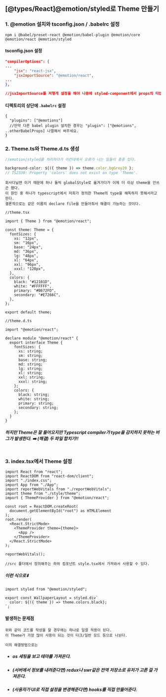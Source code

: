 ## [@types/React]@emotion/styled로 Theme 만들기

### 1. @emotion 설치와 tsconfig.json / .babelrc 설정

```git
npm i @babel/preset-react @emotion/babel-plugin @emotion/core @emotion/react @emotion/styled
```

#### tsconfig.json 설정

```json
"compilerOptions": {
...
    "jsx": "react-jsx",
    "jsxImportSource": "@emotion/react",
...
},

//jsxImportSource를 저렇게 설정을 해야 나중에 styled-component에서 props의 타입이 알맞게 들어간다.
```

#### 디렉토리의 상단에 `.babelrc` 설정

```
{
  "plugins": ["@emotions"]
  //만약 다른 babel plugin 설치한 경우는 "plugin": ["@emotions", ..otherBabelProps] 나열해서 써주세요.
}
```

### 2. Theme.ts와 Theme.d.ts 생성

```ts
//emotion/styled를 처리하다가 이런데에서 오류가 나는 일들이 종종 있다.

background-color: ${({ theme }) => theme.color.bgGrey20 };
// TS2339: Property 'colors' does not exist on type 'Theme'.
```

    회사다닐땐 이거 때문에 하나 둘씩 globalStyle로 옮겨가다가 이제 더 이상 theme을 안쓰곤 했다.
    이 원인 중 하나가 typescript에서 저희가 정의한 Theme의 type을 해독하지 못해서라고 한다.
    결론적으로는 같은 이름의 declare file을 만들어줘서 해결이 가능하는 것이다.

```tsx
//theme.tsx

import { Theme } from "@emotion/react";

const theme: Theme = {
  fontSizes: {
    xs: "12px",
    sm: "16px",
    base: "24px",
    md: "36px",
    lg: "48px",
    xl: "64px",
    xxl: "96px",
    xxxl: "128px",
  },
  colors: {
    black: "#12101D",
    white: "#FFFFFF",
    primary: "#B672FD",
    secondary: "#E7266C",
  },
};

export default theme;
```

```tsx
//theme.d.ts

import "@emotion/react";

declare module "@emotion/react" {
  export interface Theme {
    fontSizes: {
      xs: string;
      sm: string;
      base: string;
      md: string;
      lg: string;
      xl: string;
      xxl: string;
      xxxl: string;
    };
    colors: {
      black: string;
      white: string;
      primary: string;
      secondary: string;
    };
  }
}
```

##### 하지만 Theme은 잘 들어오지만 Typescript compiler가 type을 감지하지 못하는 버그가 발생한다. ➡️ (해결) 두 파일 합치기!!

```tsx

```

### 3. index.tsx에서 Theme 설정

```tsx
import React from "react";
import ReactDOM from "react-dom/client";
import "./index.css";
import App from "./App";
import reportWebVitals from "./reportWebVitals";
import theme from "./style/theme";
import { ThemeProvider } from "@emotion/react";

const root = ReactDOM.createRoot(
  document.getElementById("root") as HTMLElement
);
root.render(
  <React.StrictMode>
    <ThemeProvider theme={theme}>
      <App />
    </ThemeProvider>
  </React.StrictMode>
);

reportWebVitals();

//src 폴더에서 정의해주는 하위 컴포넌트 style.tsx에서 가져와서 사용할 수 있다.
```

##### 이런 식으로⬇️

```tsx
import styled from "@emotion/styled";

export const WallpaperLayout = styled.div`
  color: ${({ theme }) => theme.colors.black};
`;
```

#### 발생하는 문제점

    위와 같이 코드를 작성을 할 경우에는 하나로 일괄 적용이 된다.
    이 Theme가 가장 많이 사용이 되는 것이 다크/일반 모드 등으로 나뉜다.

    이의 해결방법으로는

- ##### os 세팅을 보고 테마를 가져온다.
- ##### (서버에서 정보를 내려준다면) redux나 swr같은 전역 저장소로 유저가 고른 걸 가져온다.
- ##### (사용자가 UI로 직접 설정을 변경해준다면) hooks를 직접 만들어준다.
